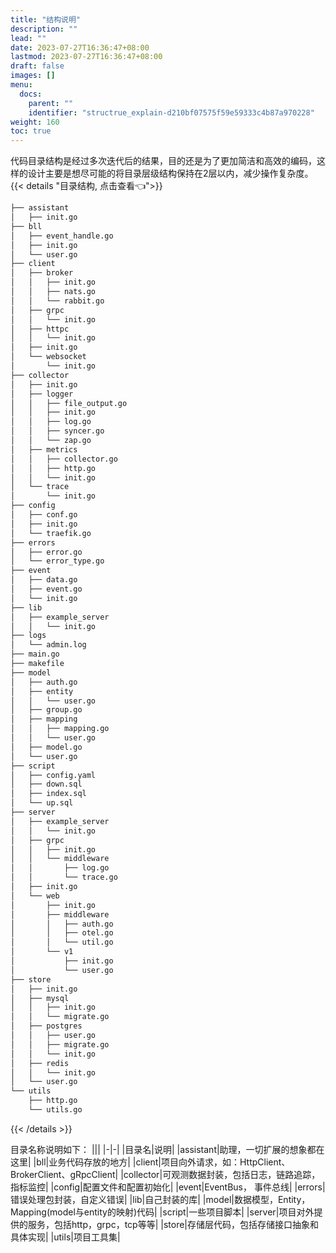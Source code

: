 ```yaml
---
title: "结构说明"
description: ""
lead: ""
date: 2023-07-27T16:36:47+08:00
lastmod: 2023-07-27T16:36:47+08:00
draft: false
images: []
menu:
  docs:
    parent: ""
    identifier: "structrue_explain-d210bf07575f59e59333c4b87a970228"
weight: 160
toc: true
---
```


代码目录结构是经过多次迭代后的结果，目的还是为了更加简洁和高效的编码，这样的设计主要是想尽可能的将目录层级结构保持在2层以内，减少操作复杂度。
{{< details "目录结构, 点击查看👈">}}
```bash
├── assistant
│   ├── init.go
├── bll
│   ├── event_handle.go
│   ├── init.go
│   └── user.go
├── client
│   ├── broker
│   │   ├── init.go
│   │   ├── nats.go
│   │   └── rabbit.go
│   ├── grpc
│   │   └── init.go
│   ├── httpc
│   │   └── init.go
│   ├── init.go
│   └── websocket
│       └── init.go
├── collector
│   ├── init.go
│   ├── logger
│   │   ├── file_output.go
│   │   ├── init.go
│   │   ├── log.go
│   │   ├── syncer.go
│   │   └── zap.go
│   ├── metrics
│   │   ├── collector.go
│   │   ├── http.go
│   │   └── init.go
│   └── trace
│       └── init.go
├── config
│   ├── conf.go
│   ├── init.go
│   └── traefik.go
├── errors
│   ├── error.go
│   └── error_type.go
├── event
│   ├── data.go
│   ├── event.go
│   └── init.go
├── lib
│   ├── example_server
│   │   └── init.go
├── logs
│   └── admin.log
├── main.go
├── makefile
├── model
│   ├── auth.go
│   ├── entity
│   │   └── user.go
│   ├── group.go
│   ├── mapping
│   │   ├── mapping.go
│   │   └── user.go
│   ├── model.go
│   └── user.go
├── script
│   ├── config.yaml
│   ├── down.sql
│   ├── index.sql
│   └── up.sql
├── server
│   ├── example_server
│   │   └── init.go
│   ├── grpc
│   │   ├── init.go
│   │   └── middleware
│   │       ├── log.go
│   │       └── trace.go
│   ├── init.go
│   └── web
│       ├── init.go
│       ├── middleware
│       │   ├── auth.go
│       │   ├── otel.go
│       │   └── util.go
│       └── v1
│           ├── init.go
│           └── user.go
├── store
│   ├── init.go
│   ├── mysql
│   │   ├── init.go
│   │   └── migrate.go
│   ├── postgres
│   │   ├── user.go
│   │   ├── migrate.go
│   │   └── init.go
│   ├── redis
│   │   └── init.go
│   └── user.go
└── utils
    ├── http.go
    └── utils.go

```
{{< /details >}}


目录名称说明如下：
|||
|-|-|
|目录名|说明|
|assistant|助理，一切扩展的想象都在这里|
|bll|业务代码存放的地方|
|client|项目向外请求，如：HttpClient、BrokerClient、gRpcClient|
|collector|可观测数据封装，包括日志，链路追踪，指标监控|
|config|配置文件和配置初始化|
|event|EventBus， 事件总线|
|errors|错误处理包封装，自定义错误|
|lib|自己封装的库|
|model|数据模型，Entity，Mapping(model与entity的映射)代码|
|script|一些项目脚本|
|server|项目对外提供的服务，包括http，grpc，tcp等等|
|store|存储层代码，包括存储接口抽象和具体实现|
|utils|项目工具集|